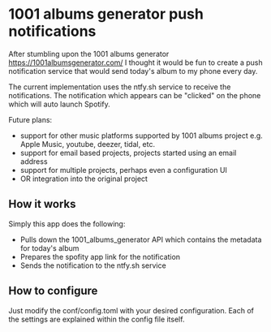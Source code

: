 # 1001 albums generator push notifications
After stumbling upon the 1001 albums generator https://1001albumsgenerator.com/
I thought it would be fun to create a push notification service that would send 
today's album to my phone every day.

The current implementation uses the ntfy.sh service to receive the notifications.
The notification which appears can be "clicked" on the phone which will auto launch Spotify.

Future plans:
- support for other music platforms supported by 1001 albums project e.g. Apple Music, youtube, deezer, tidal, etc.
- support for email based projects, projects started using an email address
- support for multiple projects, perhaps even a configuration UI
- OR integration into the original project

## How it works
Simply this app does the following:
- Pulls down the 1001_albums_generator API which contains the metadata for today's album
- Prepares the spofity app link for the notification
- Sends the notification to the ntfy.sh service

## How to configure
Just modify the conf/config.toml with your desired configuration.
Each of the settings are explained within the config file itself.
